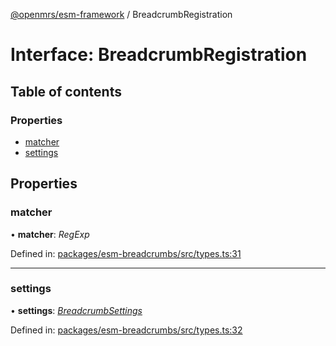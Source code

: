 [@openmrs/esm-framework](../API.md) / BreadcrumbRegistration

# Interface: BreadcrumbRegistration

## Table of contents

### Properties

- [matcher](breadcrumbregistration.md#matcher)
- [settings](breadcrumbregistration.md#settings)

## Properties

### matcher

• **matcher**: *RegExp*

Defined in: [packages/esm-breadcrumbs/src/types.ts:31](https://github.com/nk183/openmrs-esm-core/blob/master/packages/esm-breadcrumbs/src/types.ts#L31)

___

### settings

• **settings**: [*BreadcrumbSettings*](breadcrumbsettings.md)

Defined in: [packages/esm-breadcrumbs/src/types.ts:32](https://github.com/nk183/openmrs-esm-core/blob/master/packages/esm-breadcrumbs/src/types.ts#L32)

